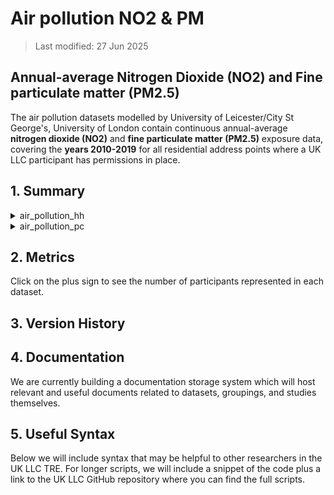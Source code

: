 # Air pollution NO2 & PM

>Last modified: 27 Jun 2025

## Annual-average Nitrogen Dioxide (NO2) and Fine particulate matter (PM2.5)

The air pollution datasets modelled by University of Leicester/City St George's, University of London contain continuous annual-average **nitrogen dioxide (NO2)** and **fine particulate matter (PM2.5)** exposure data, covering the **years 2010-2019** for all residential address points where a UK LLC participant has permissions in place.


## 1. Summary 

<details>
  <summary>air_pollution_hh</summary>

Annual-average nitrogen dioxide (NO2) and fine particulate matter (PM2.5) exposure surfaces for Great Britain, household level.

| **Dataset Descriptor**             | **Dataset-specific Information**                                                                                                                                                           |
|-----------------------------------|---------------------------------------------------------------------------------------------------------------------------------------------------------------------------------------------|
| Name of dataset in TRE            |                                                                                                                                                            |
| Citation (APA)                    | |
| Download citation                 |                                                                                                 |
| Owner                             | University of Leicester                                                                                                                                                                     |
| Temporal coverage                 |                                                                                                                                                                                    |
| Geographical coverage             |                                                                                                                                                                            |
| Key link                          |                                                                                                 |
| Keywords                          | Pollution, Nitrogen Dioxide, Fine particulate matter                                                                                                                                                          |
| Participant count                 |                                                                                                                                                                                             |
| Number of variables               |                                                                                                                                                                                             |
| Number of observations            |                                                                                                                                                                                             |
| Latest extract date               |                                                                                                                                                                                             |
| Specific restrictions to data use |                                                                                                                                                                                             |
| Build a data request              |                                                                                                                                                                                             |
| Version                           | 
                                                                                                                                                                                         | 

**Variables:**
| **Variable Group** | **Variable** | **Description** | **Source** | **Date range of data** |
|--------------------|--------------|------------------|------------|-------------------------|
|                    |              |                  |            |                         |
|                    |              |                  |            |                         |
|                    |              |                  |            |                         |
|                    |              |                  |            |                         |
|                    |              |                  |            |                         |

</details>


<details>
  <summary>air_pollution_pc</summary>

Annual-average nitrogen dioxide (NO2) and fine particulate matter (PM2.5) exposure surfaces for Great Britain, postcode level.

| **Dataset Descriptor**             | **Dataset-specific Information**                                                                                                                                                           |
|-----------------------------------|---------------------------------------------------------------------------------------------------------------------------------------------------------------------------------------------|
| Name of dataset in TRE            |                                                                                                                                                             |
| Citation (APA)                    | |
| Download citation                 |                                                                                                 |
| Owner                             | University of Leicester                                                                                                                                                                     |
| Temporal coverage                 |                                                                                                                                                                                    |
| Geographical coverage             |                                                                                                                                                                            |
| Key link                          |                                                                                                 |
| Keywords                          | Pollution, Nitrogen Dioxide, Fine particulate matter                                                                                                                                                          |
| Participant count                 |                                                                                                                                                                                             |
| Number of variables               |                                                                                                                                                                                             |
| Number of observations            |                                                                                                                                                                                             |
| Latest extract date               |                                                                                                                                                                                             |
| Specific restrictions to data use |                                                                                                                                                                                             |
| Build a data request              |                                                                                                                                                                                             |
| Version                           | 
                                                                                                                                                                                         | 

**Variables:**
| **Variable Group** | **Variable** | **Description** | **Source** | **Date range of data** |
|--------------------|--------------|------------------|------------|-------------------------|
|                    |              |                  |            |                         |
|                    |              |                  |            |                         |
|                    |              |                  |            |                         |
|                    |              |                  |            |                         |
|                    |              |                  |            |                         |

</details>


## 2. Metrics 

Click on the plus sign to see the number of participants represented in each dataset. 

## 3. Version History  

## 4. Documentation 

We are currently building a documentation storage system which will host relevant and useful documents related to datasets, groupings, and studies themselves. 

## 5. Useful Syntax 

Below we will include syntax that may be helpful to other researchers in the UK LLC TRE. For longer scripts, we will include a snippet of the code plus a link to the UK LLC GitHub repository where you can find the full scripts. 

 